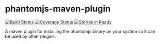 phantomjs-maven-plugin
======================

[![Build Status](https://travis-ci.org/klieber/phantomjs-maven-plugin.png?branch=master)](https://travis-ci.org/klieber/phantomjs-maven-plugin) [![Coverage Status](https://coveralls.io/repos/klieber/phantomjs-maven-plugin/badge.png?branch=master)](https://coveralls.io/r/klieber/phantomjs-maven-plugin?branch=master) [![Stories in Ready](https://badge.waffle.io/klieber/phantomjs-maven-plugin.png?label=ready)](https://waffle.io/klieber/phantomjs-maven-plugin)

A maven plugin for installing the phantomjs binary on your system so it can be used by other plugins.
